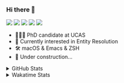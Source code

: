 ### Hi there 👋

[![](https://img.shields.io/badge/-Email-325180?logo=maildotru&logoColor=white&style=flat-square)](mailto:hi@wang.tianshu.me)
[![](https://img.shields.io/badge/-GitHub-black?logo=GitHub&style=flat-square)](https://github.com/tshu-w)
[![](https://img.shields.io/badge/-Telegram-26a5e4?labelColor=fafafa&logo=telegram&style=flat-square)](https://t.me/tshu_w) 
[![](https://img.shields.io/badge/-Twitter-1da1f2?logo=Twitter&logoColor=white&style=flat-square)](https://twitter.com/tshu_w)
[![](https://komarev.com/ghpvc/?username=tshu-w&color=blueviolet&style=flat-square)]()



- 🧑🏻‍🎓 PhD candidate at UCAS
- 🔭 Currently interested in Entity Resolution
- 🛠 macOS & Emacs & ZSH
- 🚧 Under construction...

<details>

<summary>GitHub Stats</summary>

![Tianshu's GitHub stats](https://github-readme-stats.vercel.app/api?username=tshu-w&show_icons=true&theme=buefy&count_private=true)
  
</details>


<details>
  <summary>Wakatime Stats</summary>

  Currently, files accessed by tramp cannot be tracked by wakatime, see https://github.com/wakatime/wakatime-mode/issues/27
  <br>
  
<!--START_SECTION:waka-->
**I'm an Early 🐤** 

```text
🌞 Morning    53 commits     ███░░░░░░░░░░░░░░░░░░░░░░   14.6% 
🌆 Daytime    164 commits    ███████████░░░░░░░░░░░░░░   45.18% 
🌃 Evening    141 commits    █████████░░░░░░░░░░░░░░░░   38.84% 
🌙 Night      5 commits      ░░░░░░░░░░░░░░░░░░░░░░░░░   1.38%

```
📅 **I'm Most Productive on Monday** 

```text
Monday       94 commits     ██████░░░░░░░░░░░░░░░░░░░   25.9% 
Tuesday      65 commits     ████░░░░░░░░░░░░░░░░░░░░░   17.91% 
Wednesday    43 commits     ███░░░░░░░░░░░░░░░░░░░░░░   11.85% 
Thursday     48 commits     ███░░░░░░░░░░░░░░░░░░░░░░   13.22% 
Friday       41 commits     ██░░░░░░░░░░░░░░░░░░░░░░░   11.29% 
Saturday     40 commits     ██░░░░░░░░░░░░░░░░░░░░░░░   11.02% 
Sunday       32 commits     ██░░░░░░░░░░░░░░░░░░░░░░░   8.82%

```


📊 **This Week I Spent My Time On** 

```text
💬 Programming Languages: 
sh                       33 hrs 50 mins      ████████████████████████░   97.15% 
Org                      39 mins             ░░░░░░░░░░░░░░░░░░░░░░░░░   1.88% 
JSON                     12 mins             ░░░░░░░░░░░░░░░░░░░░░░░░░   0.58% 
Other                    3 mins              ░░░░░░░░░░░░░░░░░░░░░░░░░   0.19% 
Bash                     2 mins              ░░░░░░░░░░░░░░░░░░░░░░░░░   0.14%

🔥 Editors: 
Zsh                      33 hrs 50 mins      ████████████████████████░   97.15% 
Emacs                    59 mins             ░░░░░░░░░░░░░░░░░░░░░░░░░   2.85%

🐱‍💻 Projects: 
sigmod-pc                28 hrs 27 mins      ████████████████████░░░░░   81.71% 
Terminal                 3 hrs 58 mins       ██░░░░░░░░░░░░░░░░░░░░░░░   11.43% 
universal_ie             1 hr 13 mins        █░░░░░░░░░░░░░░░░░░░░░░░░   3.53% 
Unknown Project          54 mins             ░░░░░░░░░░░░░░░░░░░░░░░░░   2.62% 
dotfiles                 5 mins              ░░░░░░░░░░░░░░░░░░░░░░░░░   0.29%

💻 Operating System: 
Linux                    30 hrs 58 mins      ██████████████████████░░░   88.92% 
Mac                      3 hrs 51 mins       ██░░░░░░░░░░░░░░░░░░░░░░░   11.08%

```

**I Mostly Code in Python** 

```text
Python                   9 repos             ██████████░░░░░░░░░░░░░░░   42.86% 
HTML                     2 repos             ██░░░░░░░░░░░░░░░░░░░░░░░   9.52% 
Emacs Lisp               2 repos             ██░░░░░░░░░░░░░░░░░░░░░░░   9.52% 
JavaScript               2 repos             ██░░░░░░░░░░░░░░░░░░░░░░░   9.52% 
TeX                      2 repos             ██░░░░░░░░░░░░░░░░░░░░░░░   9.52%

```



 Last Updated on 21/04/2022 08:07:19 UTC
<!--END_SECTION:waka-->
</details>
